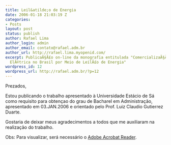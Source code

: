 ```yaml
---
title: Leil&atilde;o de Energia
date: 2006-01-18 21:03:19 Z
categories:
- Posts
layout: post
status: publish
author: Rafael Lima
author_login: admin
author_email: contato@rafael.adm.br
author_url: http://rafael.lima.myopenid.com/
excerpt: PublicaÃ§Ã£o on-line da monografia entitulada "ComercializaÃ§Ã£o de Energia
  ElÃ©trica no Brasil por Meio de LeilÃ£o de Energia"
wordpress_id: 12
wordpress_url: http://rafael.adm.br/?p=12
---
```


Prezados,

Estou publicando o trabalho apresentado &agrave; Universidade Est&aacute;cio de S&aacute; como requisito para obten&ccedil;ao do grau de Bacharel em Administra&ccedil;&atilde;o, apresentado em 03.JAN.2006 e orientado pelo Prof. Luiz Claudio Gutierrez Duarte.

Gostaria de deixar meus agradecimentos a todos que me auxiliaram na realiza&ccedil;&atilde;o do trabalho.

Obs: Para visualizar, ser&aacute; necess&aacute;rio o <a href="http://www.adobe.com/products/acrobat/readstep2.html">Adobe Acrobat Reader</a>.
